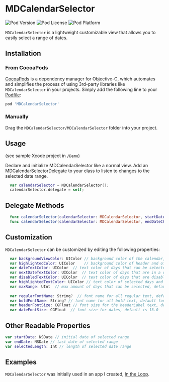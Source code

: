 # MDCalendarSelector

![Pod Version](https://img.shields.io/cocoapods/v/MDCalendarSelector.svg?style=flat)
![Pod License](https://img.shields.io/cocoapods/l/MDCalendarSelector.svg?style=flat)
![Pod Platform](https://img.shields.io/cocoapods/p/MDCalendarSelector.svg?style=flat)

`MDCalendarSelector` is a lightweight customizable view that allows you to easily select a range of dates.

## Installation

### From CocoaPods

[CocoaPods](http://cocoapods.org) is a dependency manager for Objective-C, which automates and simplifies the process of using 3rd-party libraries like `MDCalendarSelector` in your projects. Simply add the following line to your [Podfile](http://guides.cocoapods.org/using/using-cocoapods.html):

```ruby
pod 'MDCalendarSelector'
```

### Manually

Drag the `MDCalendarSelector/MDCalendarSelector` folder into your project.

## Usage

(see sample Xcode project in `/Demo`)

Declare and initialize MDCalendarSelector like a normal view. Add an MDCalendarSelectorDelegate to your class to listen to changes to the selected date range.

```swift
  var calendarSelector = MDCalendarSelector();
  calendarSelector.delegate = self;
```

## Delegate Methods

```swift
  func calendarSelector(calendarSelector: MDCalendarSelector, startDateChanged startDate: NSDate)
  func calendarSelector(calendarSelector: MDCalendarSelector, endDateChanged endDate: NSDate)
```

## Customization

`MDCalendarSelector` can be customized by editing the following properties:

```swift
  var backgroundViewColor: UIColor // background color of the calendar, default is UIColor.blackColor()
  var highlightedColor: UIColor    // background color of header and of selected days, default is UIColor.redThemeColor()
  var dateTextColor: UIColor  // text color of days that can be selected, default is UIColor.whiteColor()
  var nextDateTextColor: UIColor  // text color of days that are in a different month, default is UIColor(white: 1.0, alpha: 0.5)
  var disabledTextColor: UIColor  // text color of days that are disabled, default is UIColor(white: 1.0, alpha: 0.3)
  var highlightedTextColor: UIColor // text color of selected days and header month, default is UIColor.whiteColor()
  var maxRange: UInt  // max amount of days that can be selected, default is 21
    
  var regularFontName: String?  // font name for all regular text, default font is the systemFont
  var boldFontName: String? // font name for all bold text, default font is the boldSystemFont
  var headerFontSize: CGFloat // font size for the headerLabel text, default is 15.0
  var dateFontSize: CGFloat  // font size for dates, default is 13.0
  ```
  
## Other Readable Properties
```swift
var startDate: NSDate // initial date of selected range
var endDate: NSDate // last date of selected range
var selectedLength: Int // length of selected date range
```

## Examples

`MDCalendarSelector` was initially used in an app I created, [In the Loop](https://itunes.apple.com/us/app/in-loop-discover-nearby-events/id921923681?ls=1&mt=8).
